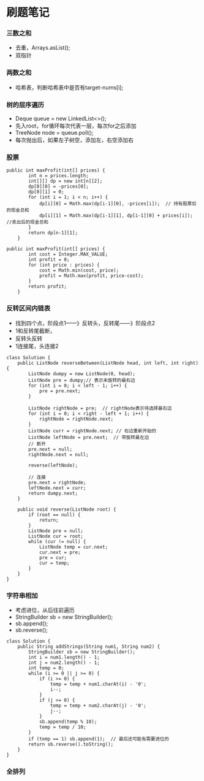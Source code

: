 # 刷题笔记
### 三数之和
- 去重，Arrays.asList();
- 双指针
### 两数之和
- 哈希表，判断哈希表中是否有target-nums[i];
### 树的层序遍历
- Deque<TreeNode> queue = new LinkedList<>();
- 先入root，for循环每次代表一层，每次for之后添加
- TreeNode node = queue.poll();
- 每次抛出后，如果左子树空，添加左，右空添加右
### 股票
```
public int maxProfit(int[] prices) {
        int n = prices.length;
        int[][] dp = new int[n][2];
        dp[0][0] = -prices[0];
        dp[0][1] = 0;
        for (int i = 1; i < n; i++) {
            dp[i][0] = Math.max(dp[i-1][0], -prices[i]);  // 持有股票后的现金总和
            dp[i][1] = Math.max(dp[i-1][1], dp[i-1][0] + prices[i]);  //卖出后的现金总和
        }
        return dp[n-1][1];
    }
```
```
public int maxProfit(int[] prices) {
        int cost = Integer.MAX_VALUE;
        int profit = 0;
        for (int price : prices) {
            cost = Math.min(cost, price);
            profit = Math.max(profit, price-cost);
        }
        return profit;
    }
```
### 反转区间内链表
- 找到四个点，阶段点1——》反转头，反转尾——》阶段点2
- 1和反转尾截断，
- 反转头反转
- 1连接尾，头连接2
```
class Solution {
    public ListNode reverseBetween(ListNode head, int left, int right) {
        ListNode dumpy = new ListNode(0, head);
        ListNode pre = dumpy;// 表示未旋转的最右边
        for (int i = 0; i < left - 1; i++) {
            pre = pre.next;
        }
        
        ListNode rightNode = pre;  // rightNode表示待选择最右边
        for (int i = 0; i < right - left + 1; i++) {
            rightNode = rightNode.next;
        }
        ListNode curr = rightNode.next; // 右边重新开始的
        ListNode leftNode = pre.next;  // 带旋转最左边
        // 断开
        pre.next = null;
        rightNode.next = null;

        reverse(leftNode);

        // 连接
        pre.next = rightNode;
        leftNode.next = curr;
        return dumpy.next;
    }

    public void reverse(ListNode root) {
        if (root == null) {
            return;
        }
        ListNode pre = null;
        ListNode cur = root;
        while (cur != null) {
            ListNode temp = cur.next;
            cur.next = pre;
            pre = cur;
            cur = temp;
        }
    }
}
```
### 字符串相加
- 考虑进位，从后往前遍历
- StringBuilder sb = new StringBuilder();
- sb.append();
- sb.reverse();
```
class Solution {
    public String addStrings(String num1, String num2) {
        StringBuilder sb = new StringBuilder();
        int i = num1.length() - 1;
        int j = num2.length() - 1;
        int temp = 0;
        while (i >= 0 || j >= 0) {
            if (i >= 0) {
                temp = temp + num1.charAt(i) - '0';
                i--;
            }
            if (j >= 0) {
                temp = temp + num2.charAt(j) - '0';
                j--;
            }
            sb.append(temp % 10);
            temp = temp / 10;
        }
        if (temp == 1) sb.append(1);  // 最后还可能有需要进位的
        return sb.reverse().toString();
    }
}
```
### 全排列